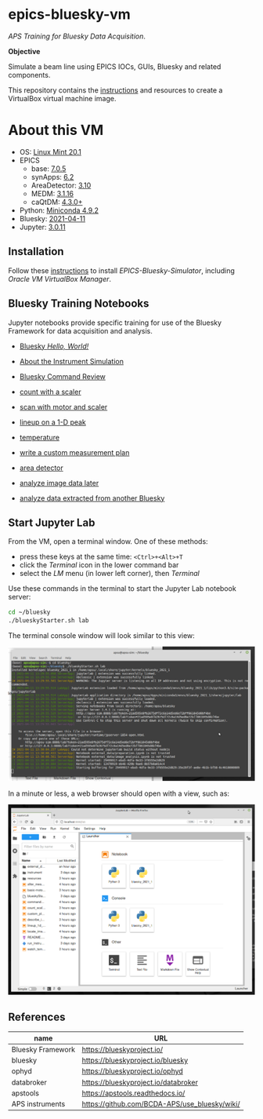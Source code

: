 # epics-bluesky-vm

*APS Training for Bluesky Data Acquisition*.

**Objective**

Simulate a beam line using EPICS IOCs, GUIs, Bluesky and related components.

This repository contains the [instructions](./.create/README.md) and resources
to create a VirtualBox virtual machine image.

# About this VM


* OS: [Linux Mint 20.1](https://www.linuxmint.com/)
* EPICS
  * base: [7.0.5](https://epics.anl.gov/base/R7-0/5.php)
  * synApps: [6.2](https://www.aps.anl.gov/BCDA/synApps)
  * AreaDetector: [3.10](https://github.com/areaDetector/areaDetector/releases)
  * MEDM: [3.1.16](https://github.com/epics-extensions/medm)
  * caQtDM: [4.3.0+](https://github.com/caqtdm/caqtdm/)
* Python: [Miniconda 4.9.2](https://www.anaconda.com/)
* Bluesky: [2021-04-11](https://blueskyproject.io/)
* Jupyter: [3.0.11](http://jupyterlab.io/)

## Installation

Follow these [instructions](install_vm.md) to install *EPICS-Bluesky-Simulator*,
including *Oracle VM VirtualBox Manager*.

## Bluesky Training Notebooks

Jupyter notebooks provide specific training for use of the Bluesky Framework for data acquisition and analysis.

* [Bluesky *Hello, World!*](https://nbviewer.jupyter.org/github/BCDA-APS/bluesky_instrument_training/blob/main/hello_world.ipynb)
* [About the Instrument Simulation](https://nbviewer.jupyter.org/github/BCDA-APS/epics-bluesky-vm/blob/main/describe_instrument.ipynb)
* [Bluesky Command Review](https://nbviewer.jupyter.org/github/BCDA-APS/epics-bluesky-vm/blob/main/command_review.ipynb)
* [count with a scaler](https://nbviewer.jupyter.org/github/BCDA-APS/epics-bluesky-vm/blob/main/count_scaler.ipynb)
* [scan with motor and scaler](https://nbviewer.jupyter.org/github/BCDA-APS/epics-bluesky-vm/blob/main/basic-motor-scaler-scan.ipynb)
* [lineup on a 1-D peak](https://nbviewer.jupyter.org/github/BCDA-APS/epics-bluesky-vm/blob/main/lineup_1d_peak.ipynb)
* [temperature](https://nbviewer.jupyter.org/github/BCDA-APS/epics-bluesky-vm/blob/main/watch_temperature.ipynb)
* [write a custom measurement plan](https://nbviewer.jupyter.org/github/BCDA-APS/epics-bluesky-vm/blob/main/custom_plan.ipynb)

* [area detector](https://nbviewer.jupyter.org/github/BCDA-APS/epics-bluesky-vm/blob/main/locate_image_peak.ipynb)
* [analyze image data later](https://nbviewer.jupyter.org/github/BCDA-APS/epics-bluesky-vm/blob/main/after_measurement.ipynb)

* [analyze data extracted from another Bluesky](./external_data/README.md)

## Start Jupyter Lab

From the VM, open a terminal window.  One of these methods:

* press these keys at the same time: `<Ctrl>+<Alt>+T`
* click the *Terminal* icon in the lower command bar
* select the *LM* menu (in lower left corner), then *Terminal*

Use these commands in the terminal to start the Jupyter Lab notebook server:

```sh
cd ~/bluesky
./blueskyStarter.sh lab
```

The terminal console window will look similar to this view:

![start Jupyter Lab](resources/blueskyStarter-lab.png "starting Jupyter Lab in the terminal")

In a minute or less, a web browser should open with a view, such as:

![Jupyter Lab](resources/jupyter-lab-server.png "Jupyter Lab in the terminal")

## References

name | URL
--- | ---
Bluesky Framework | https://blueskyproject.io/
bluesky | https://blueskyproject.io/bluesky
ophyd | https://blueskyproject.io/ophyd
databroker | https://blueskyproject.io/databroker
apstools | https://apstools.readthedocs.io/
APS instruments | https://github.com/BCDA-APS/use_bluesky/wiki/
